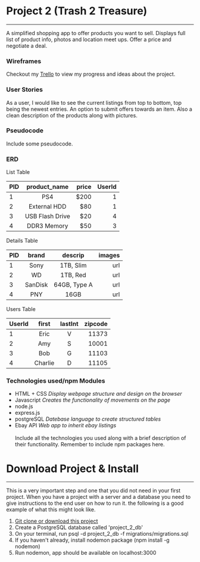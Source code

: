 # Project 2 (Trash 2 Treasure)
-----------

A simplified shopping app to offer products you want to sell. Displays full list of product info, photos and location meet ups. Offer a price and negotiate a deal. 

### Wireframes
Checkout my [Trello](https://trello.com/b/KvbvZuid/project-2-trash-2-treasure) to view my progress and ideas about the project.

### User Stories
As a user, I would like to see the current listings from top to bottom, top being the newest entries. An option to submit offers towards an item. Also a clean description of the products along with pictures. 

### Pseudocode
Include some pseudocode.

### ERD
List Table

| PID |  product_name |  price | UserId |
|-----|:-------------:|-------:|-------:|
| 1   |      PS4      |  $200  |    1   |
| 2   | External HDD  |   $80  |    1   |
| 3   | USB Flash Drive |  $20 |    4   |
| 4   |  DDR3 Memory  |   $50  |    3   |

Details Table

| PID |  brand |  descrip  | images |
|-----|:------:|:---------:|-------:|
| 1   |  Sony  | 1TB, Slim |   url  |
| 2   |   WD   | 1TB, Red  |   url  |
| 3   | SanDisk | 64GB, Type A | url|
| 4   |  PNY   |    16GB   |   url  |

Users Table

| UserId |  first | lastInt | zipcode |
|--------|:------:|:-------:|--------:|
|   1    |  Eric  |    V    |  11373  |
|   2    |  Amy   |    S    |  10001  |
|   3    |  Bob   |    G    |  11103  |
|   4    | Charlie|    D    |  11105  |

### Technologies used/npm Modules
* HTML + CSS _Display webpage structure and design on the browser_
* Javascript _Creates the functionality of movements on the page_
* node.js
* express.js
* postgreSQL _Datebase language to create structured tables_
* Ebay API _Web app to inherit ebay listings_ </br></br>
Include all the technologies you used along with a brief description of their functionality. Remember to include npm packages here.

# Download Project & Install
-------------

This is a very important step and one that you did not need in your first project. When you have a project with a server and a database you need to give instructions to the end user on how to run it. the following is a good example of what this might look like.

1. [Git clone or download this project]('https://github.com/ericVargas/Shopping-App')
2. Create a PostgreSQL database called 'project_2_db'
3. On your terminal, run psql -d project_2_db -f migrations/migrations.sql
4. If you haven't already, install nodemon package (npm install -g nodemon)
5. Run nodemon, app should be available on localhost:3000
